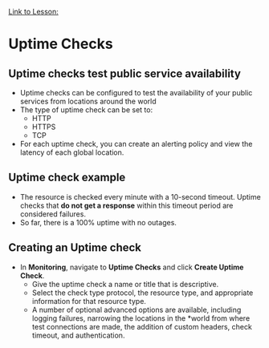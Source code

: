 [Link to Lesson:](https://www.cloudskillsboost.google/paths/15/course_templates/99/video/432492)

# Uptime Checks

## Uptime checks test public service availability
- Uptime checks can be configured to test the availability of your public services from locations around the world
- The type of uptime check can be set to:
    - HTTP
    - HTTPS
    - TCP
- For each uptime check, you can create an alerting policy and view the latency of each global location.

## Uptime check example
- The resource is checked every minute with a 10-second timeout. Uptime checks that **do not get a response** within this timeout period are considered failures.
- So far, there is a 100% uptime with no outages.

## Creating an Uptime check
- In **Monitoring**, navigate to **Uptime Checks** and click **Create Uptime Check**.
    - Give the uptime check a name or title that is descriptive.
    - Select the check type protocol, the resource type, and appropriate information for that resource type.
    - A number of optional advanced options are available, including logging failures, narrowing the locations in the *world from where test connections are made, the addition of custom headers, check timeout, and authentication.
